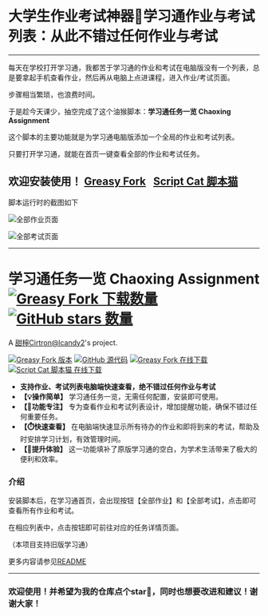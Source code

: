 # 大学生作业考试神器📝学习通作业与考试列表：从此不错过任何作业与考试
---
每天在学校打开学习通，我都苦于学习通的作业和考试在电脑版没有一个列表，总是要拿起手机查看作业，然后再从电脑上点进课程，进入作业/考试页面。

步骤相当繁琐，也浪费时间。

于是趁今天课少，抽空完成了这个油猴脚本：**学习通任务一览 Chaoxing Assignment**

这个脚本的主要功能就是为学习通电脑版添加一个全局的作业和考试列表。

只要打开学习通，就能在首页一键查看全部的作业和考试任务。

## **欢迎安装使用！ [Greasy Fork](https://greasyfork.org/scripts/495345/)&nbsp;&nbsp;&nbsp;[Script Cat 脚本猫](https://scriptcat.org/script-show-page/1845)**

脚本运行时的截图如下

![全部作业页面](https://scriptcat.org/api/v2/resource/image/MnLHlqm8TaL0qrIt)

![全部考试页面](https://scriptcat.org/api/v2/resource/image/TGCiI0m1BLycEqFI)

---
# 学习通任务一览 Chaoxing Assignment <a href="https://greasyfork.org/scripts/495345" title="前往 Greasy Fork 下载"><img alt="Greasy Fork 下载数量" src="https://img.shields.io/greasyfork/dt/495345?label=%E4%B8%8B%E8%BD%BD"></a> <a href="https://github.com/lcandy2/user.js" target="_blank"><img alt="GitHub stars 数量" src="https://img.shields.io/github/stars/lcandy2?label=%E5%96%9C%E6%AC%A2%E5%B0%B1star%E5%90%A7"></a>
A [甜檸Cirtron@lcandy2](https://github.com/lcandy2)'s project.

<a href="https://greasyfork.org/scripts/495345"><img alt="Greasy Fork 版本" src="https://img.shields.io/greasyfork/v/495345?label=%E7%89%88%E6%9C%AC&link=https%3A%2F%2Fgreasyfork.org%2Fscripts%2F495345"></a>&nbsp;<a href="https://github.com/lcandy2/user.js/tree/main/websites/chaoxing.com/chaoxing-assignment"><img alt="GitHub 源代码" src="https://img.shields.io/badge/%E6%BA%90%E4%BB%A3%E7%A0%81-GitHub-4078c0?logo=github&link=https%3A%2F%2Fgithub.com%2Flcandy2%2Fuser.js%2Ftree%2Fmain%2Fwebsites%2Fchaoxing.com%2Fchaoxing-assignment"></a>&nbsp;<a href="https://greasyfork.org/scripts/495345"><img alt="Greasy Fork 在线下载" src="https://img.shields.io/badge/%E5%9C%A8%E7%BA%BF%E4%B8%8B%E8%BD%BD-Greasy_Fork-rgb(153%2C0%2C0)?logo=greasyfork&link=https%3A%2F%2Fgreasyfork.org%2Fscripts%2F495345"></a>&nbsp;<a href="https://scriptcat.org/script-show-page/1845/"><img alt="Script Cat 脚本猫 在线下载" src="https://img.shields.io/badge/%E5%9C%A8%E7%BA%BF%E4%B8%8B%E8%BD%BD-Script_Cat_%E8%84%9A%E6%9C%AC%E7%8C%AB-4793d7?logo=gnuicecat&link=https%3A%2F%2Fscriptcat.org%2Fscript-show-page%2F1845%2F"></a>

- **支持作业、考试列表电脑端快速查看，绝不错过任何作业与考试**  
- **【💡操作简单】** 学习通任务一览，无需任何配置，安装即可使用。  
- **【📅功能专注】** 专为查看作业和考试列表设计，增加提醒功能，确保不错过任何重要任务。  
- **【⏱️快速查看】** 在电脑端快速显示所有待办的作业和即将到来的考试，帮助及时安排学习计划，有效管理时间。  
- **【🚀提升体验】** 这一功能填补了原版学习通的空白，为学术生活带来了极大的便利和效率。  

### 介绍
安装脚本后，在学习通首页，会出现按钮【全部作业】和【全部考试】，点击即可查看所有作业和考试。

在相应列表中，点击按钮即可前往对应的任务详情页面。  

（本项目支持旧版学习通）

更多内容请参见[README](https://github.com/lcandy2/user.js/blob/main/websites/chaoxing.com/chaoxing-assignment/README_zh.md)

---

### 欢迎使用！并希望为我的仓库点个star🌟，同时也想要改进和建议！谢谢大家！
